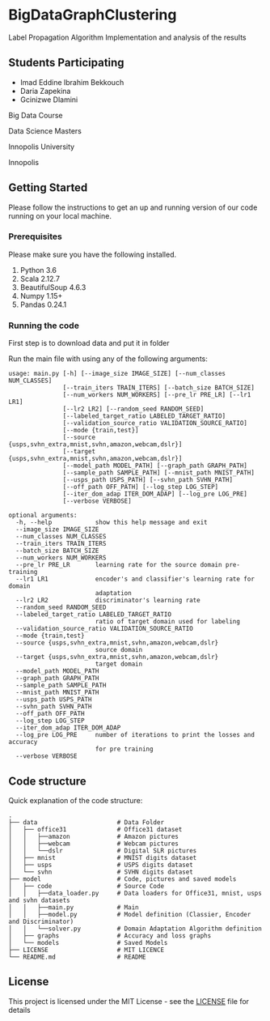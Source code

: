 # BigDataGraphClustering
Label Propagation Algorithm Implementation and analysis of the results
## Students Participating 

* Imad Eddine Ibrahim Bekkouch 
* Daria Zapekina 
* Gcinizwe Dlamini

Big Data Course

Data Science Masters

Innopolis University

Innopolis

## Getting Started
Please follow the instructions to get an up and running version of our code running on your local machine.
### Prerequisites
Please make sure you have the following installed.

1. Python 3.6
2. Scala 2.12.7
3. BeautifulSoup 4.6.3
4. Numpy 1.15+
5. Pandas 0.24.1

### Running the code
First step is to download data and put it in folder 

Run the main file with using any of the following arguments:
```
usage: main.py [-h] [--image_size IMAGE_SIZE] [--num_classes NUM_CLASSES]
               [--train_iters TRAIN_ITERS] [--batch_size BATCH_SIZE]
               [--num_workers NUM_WORKERS] [--pre_lr PRE_LR] [--lr1 LR1]
               [--lr2 LR2] [--random_seed RANDOM_SEED]
               [--labeled_target_ratio LABELED_TARGET_RATIO]
               [--validation_source_ratio VALIDATION_SOURCE_RATIO]
               [--mode {train,test}]
               [--source {usps,svhn_extra,mnist,svhn,amazon,webcam,dslr}]
               [--target {usps,svhn_extra,mnist,svhn,amazon,webcam,dslr}]
               [--model_path MODEL_PATH] [--graph_path GRAPH_PATH]
               [--sample_path SAMPLE_PATH] [--mnist_path MNIST_PATH]
               [--usps_path USPS_PATH] [--svhn_path SVHN_PATH]
               [--off_path OFF_PATH] [--log_step LOG_STEP]
               [--iter_dom_adap ITER_DOM_ADAP] [--log_pre LOG_PRE]
               [--verbose VERBOSE]

optional arguments:
  -h, --help            show this help message and exit
  --image_size IMAGE_SIZE
  --num_classes NUM_CLASSES
  --train_iters TRAIN_ITERS
  --batch_size BATCH_SIZE
  --num_workers NUM_WORKERS
  --pre_lr PRE_LR       learning rate for the source domain pre-training
  --lr1 LR1             encoder's and classifier's learning rate for domain
                        adaptation
  --lr2 LR2             discriminator's learning rate
  --random_seed RANDOM_SEED
  --labeled_target_ratio LABELED_TARGET_RATIO
                        ratio of target domain used for labeling
  --validation_source_ratio VALIDATION_SOURCE_RATIO
  --mode {train,test}
  --source {usps,svhn_extra,mnist,svhn,amazon,webcam,dslr}
                        source domain
  --target {usps,svhn_extra,mnist,svhn,amazon,webcam,dslr}
                        target domain
  --model_path MODEL_PATH
  --graph_path GRAPH_PATH
  --sample_path SAMPLE_PATH
  --mnist_path MNIST_PATH
  --usps_path USPS_PATH
  --svhn_path SVHN_PATH
  --off_path OFF_PATH
  --log_step LOG_STEP
  --iter_dom_adap ITER_DOM_ADAP
  --log_pre LOG_PRE     number of iterations to print the losses and accuracy
                        for pre training
  --verbose VERBOSE
```

## Code structure

Quick explanation of the code structure:

    .
    ├── data                      # Data Folder
    │   ├── office31              # Office31 dataset
    │   │   ├──amazon             # Amazon pictures
    │   │   ├──webcam             # Webcam pictures
    │   │   └──dslr               # Digital SLR pictures
    │   ├── mnist                 # MNIST digits dataset
    │   ├── usps                  # USPS digits dataset
    │   └── svhn                  # SVHN digits dataset
    ├── model                     # Code, pictures and saved models
    │   ├── code                  # Source Code
    │   │   ├──data_loader.py     # Data loaders for Office31, mnist, usps and svhn datasets
    │   │   ├──main.py            # Main
    │   │   ├──model.py           # Model definition (Classier, Encoder and Discriminator)
    │   │   └──solver.py          # Domain Adaptation Algorithm definition
    │   ├── graphs                # Accuracy and loss graphs
    │   └── models                # Saved Models
    ├── LICENSE                   # MIT LICENCE
    └── README.md                 # README
    
    
## License

This project is licensed under the MIT License - see the [LICENSE](LICENSE) file for details